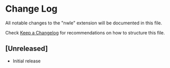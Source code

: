 # Change Log

All notable changes to the "nwle" extension will be documented in this file.

Check [Keep a Changelog](http://keepachangelog.com/) for recommendations on how to structure this file.

## [Unreleased]

- Initial release
